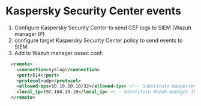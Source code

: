 # Kaspersky Security Center events

1. Configure Kaspersky Security Center to send CEF logs to SIEM (Wazuh manager IP)
2. configure target Kaspersky Security Center policy to send events to SIEM
3. Add to Wazuh manager ossec.conf:
 <!-- KSC events -->
```xml  
  <remote>
    <connection>syslog</connection>
    <port>514</port>
    <protocol>udp</protocol>
    <allowed-ips>10.10.10.10/32</allowed-ips> <!-- Substitute Kaspersky server IP [10.10.10.10] to actual one -->
    <local_ip>192.168.10.10</local_ip> <!-- Substitute Wazuh manager IP [192.168.10.10] to actual one -->
  </remote>
```

